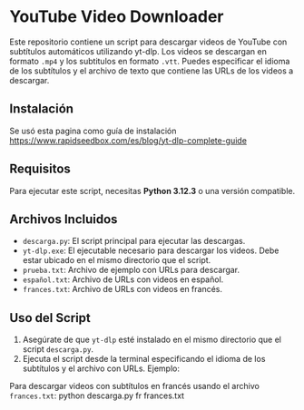 # YouTube Video Downloader

Este repositorio contiene un script para descargar videos de YouTube con subtítulos automáticos utilizando yt-dlp. Los videos se descargan en formato `.mp4` y los subtitulos en formato `.vtt`.
Puedes especificar el idioma de los subtítulos y el archivo de texto que contiene las URLs de los videos a descargar.

## Instalación

Se usó esta pagina como guía de instalación https://www.rapidseedbox.com/es/blog/yt-dlp-complete-guide 

## Requisitos

Para ejecutar este script, necesitas **Python 3.12.3** o una versión compatible.

## Archivos Incluidos

- `descarga.py`: El script principal para ejecutar las descargas.
- `yt-dlp.exe`: El ejecutable necesario para descargar los videos. Debe estar ubicado en el mismo directorio que el script.
- `prueba.txt`: Archivo de ejemplo con URLs para descargar.
- `español.txt`: Archivo de URLs con videos en español.
- `frances.txt`: Archivo de URLs con videos en francés.

## Uso del Script

1. Asegúrate de que `yt-dlp` esté instalado en el mismo directorio que el script `descarga.py`.
2. Ejecuta el script desde la terminal especificando el idioma de los subtítulos y el archivo con URLs. Ejemplo:

Para descargar videos con subtítulos en francés usando el archivo `frances.txt`:
python descarga.py fr frances.txt
